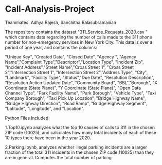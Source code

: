 # Call-Analysis-Project

Teammates: Adhya Rajesh, Sanchitha Balasubramanian

The repository contains the dataset "311_Service_Requests_2020.csv " which contains data regarding the number of calls made to the 311 phone number for non-emergency services in New York City. This data is over a period of one year, and contains the columns: 

"Unique Key", 	"Created Date", "Closed Date", 	"Agency	", "Agency Name","Complaint Type","Descriptor","Location Type", "Incident Zip", "Incident Address","Street Name","Cross Street 1",	"Cross Street 2","Intersection Street 1", "Intersection Street 2","Address Type", "City", "Landmark", "Facility Type", "Status","Due Date", 	"Resolution Description", "Resolution Action Updated Date", "Community Board", "BBL","Borough", "X Coordinate (State Plane)", "Y Coordinate (State Plane)", "Open Data Channel Type", 	"Park Facility Name", 	"Park Borough", "Vehicle Type", "Taxi Company Borough", "Taxi Pick Up Location", "Bridge Highway Name", "Bridge Highway Direction", "Road Ramp", "Bridge Highway Segment", "Latitude", "Longitude", and "Location". 

Python Files Included: 

1.Top10.ipynb analyzes what the top 10 causes of calls to 311 in the chosen ZIP code (10025), and calculates how many total incidents of each of these 10 types there have been in the year 2020. 

2.Parking.ipynb, analyzes whether illegal parking incidents are a larger fraction of the total 311 incidents in the chosen ZIP code (10025) than they are in general. Computes the total number of parking
